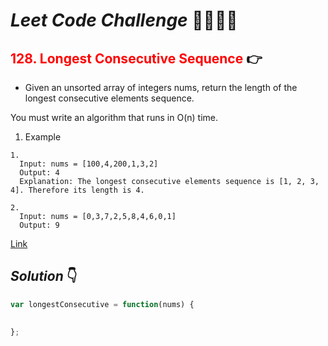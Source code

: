 # **_Leet Code Challenge_** 👨‍💻👩‍💻

## <span style="color:red">128. Longest Consecutive Sequence</span> 👉

- Given an unsorted array of integers nums, return the length of the longest  consecutive elements sequence.

You must write an algorithm that runs in O(n) time.

1. Example
```
1.
  Input: nums = [100,4,200,1,3,2]
  Output: 4
  Explanation: The longest consecutive elements sequence is [1, 2, 3, 4]. Therefore its length is 4.

2.
  Input: nums = [0,3,7,2,5,8,4,6,0,1]
  Output: 9
```


  [Link](https://leetcode.com/problems/longest-consecutive-sequence/)

## _Solution_ 👇

```javascript
var longestConsecutive = function(nums) {
    

};
```

